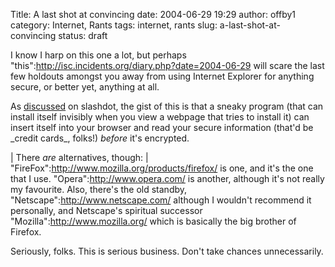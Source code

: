 Title: A last shot at convincing
date: 2004-06-29 19:29
author: offby1
category: Internet, Rants
tags: internet, rants
slug: a-last-shot-at-convincing
status: draft

I know I harp on this one a lot, but perhaps "this":http://isc.incidents.org/diary.php?date=2004-06-29 will scare the last few holdouts amongst you away from using Internet Explorer for anything secure, or better yet, anything at all.

As [discussed](http://slashdot.org/article.pl?sid=04/06/29/1913222&mode=thread&tid=109&tid=113&tid=126&tid=187&tid=95) on slashdot, the gist of this is that a sneaky program (that can install itself invisibly when you view a webpage that tries to install it) can insert itself into your browser and read your secure information (that'd be \_credit cards\_, folks!) *before* it's encrypted.

| There _are_ alternatives, though:
| "FireFox":http://www.mozilla.org/products/firefox/ is one, and it's the one that I use. "Opera":http://www.opera.com/ is another, although it's not really my favourite. Also, there's the old standby, "Netscape":http://www.netscape.com/ although I wouldn't recommend it personally, and Netscape's spiritual successor "Mozilla":http://www.mozilla.org/ which is basically the big brother of Firefox.

Seriously, folks. This is serious business. Don't take chances unnecessarily.
